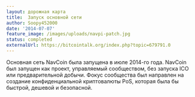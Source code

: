 ```yaml
---
layout: дорожная карта
title:  Запуск основной сети
author: Soopy452000
date: '2014-07-07'
feature_image: /images/uploads/navpi-patch.jpg
status: completed
externalUrl: https://bitcointalk.org/index.php?topic=679791.0
---
```


Основная сеть NavCoin была запущена в июле 2014-го года. NavCoin был запущен как проект, управляемый сообществом, без запуска ICO или предварительной добычи. Фокус сообщества был направлен на создание конфиденциальной криптовалюты PoS, которая была бы быстрой, дешевой и безопасной.
